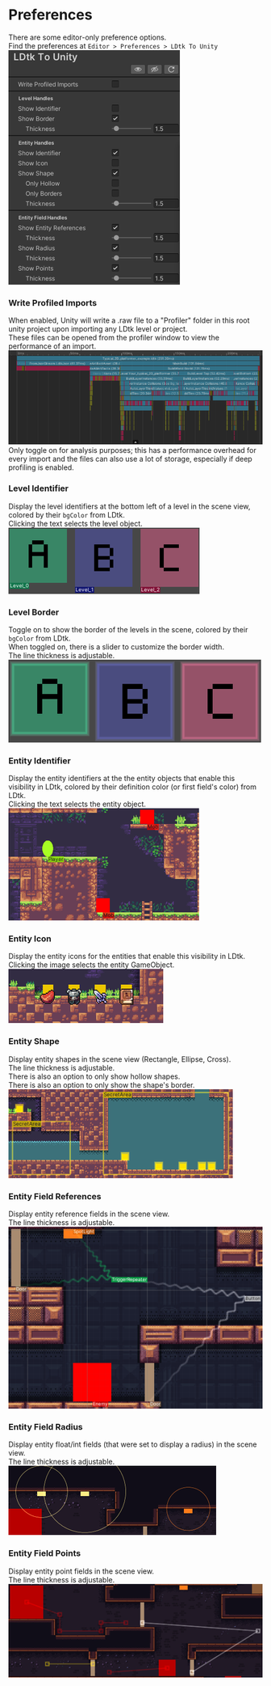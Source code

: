 # Preferences

There are some editor-only preference options.  
Find the preferences at `Editor > Preferences > LDtk To Unity`  
![Preferences](../../images/img_Unity_Preferences.png)   

### Write Profiled Imports
When enabled, Unity will write a .raw file to a "Profiler" folder in this root unity project upon importing any LDtk level or project.  
These files can be opened from the profiler window to view the performance of an import.  
![Profiler](../../images/img_Unity_Prefs_Profiler.png)  
Only toggle on for analysis purposes; this has a performance overhead for every import and the files can also use a lot of storage, especially if deep profiling is enabled.  

### Level Identifier
Display the level identifiers at the bottom left of a level in the scene view, colored by their `bgColor` from LDtk.  
Clicking the text selects the level object.  
![LevelIdentifier](../../images/img_Unity_Prefs_LevelIdentifier.png)  

### Level Border
Toggle on to show the border of the levels in the scene, colored by their `bgColor` from LDtk.  
When toggled on, there is a slider to customize the border width.  
The line thickness is adjustable.  
![LevelBorder](../../images/img_Unity_Prefs_LevelBorder.png)  

### Entity Identifier
Display the entity identifiers at the the entity objects that enable this visibility in LDtk, colored by their definition color (or first field's color) from LDtk.    
Clicking the text selects the entity object.  
![EntityIdentifier](../../images/img_Unity_Prefs_EntityIdentifier.png)   

### Entity Icon
Display the entity icons for the entities that enable this visibility in LDtk.  
Clicking the image selects the entity GameObject.  
![EntityIcon](../../images/img_Unity_Prefs_EntityIcon.png)

### Entity Shape
Display entity shapes in the scene view (Rectangle, Ellipse, Cross).  
The line thickness is adjustable.  
There is also an option to only show hollow shapes.  
There is also an option to only show the shape's border.  
![EntityShape](../../images/img_Unity_Prefs_EntityShape.png)

### Entity Field References
Display entity reference fields in the scene view.  
The line thickness is adjustable.  
![EntityRef](../../images/img_Unity_Prefs_EntityRef.png)

### Entity Field Radius
Display entity float/int fields (that were set to display a radius) in the scene view.  
The line thickness is adjustable.  
![FieldRadius](../../images/img_Unity_Prefs_FieldRadius.png)

### Entity Field Points
Display entity point fields in the scene view.  
The line thickness is adjustable.  
![FieldPoints](../../images/img_Unity_Prefs_FieldPoints.png)